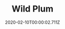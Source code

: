 ---
templateKey: blog-post
title: Wild Plum
type: fruit
description: Tart and juicy with a pungent aroma.
featuredpost: false
date: 2020-02-10T00:00:02.711Z
featuredimage: /img/Wild_Plum.png
sellPrice: 80
tags:
  - Fall
  - forageable
  - Fall Seeds
  - Plum Pudding
  - Fall Foraging Bundle
  - Jelly
  - Wine
---